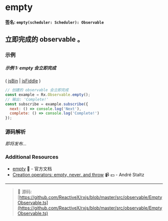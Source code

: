 # empty

#### 签名: `empty(scheduler: Scheduler): Observable`

## 立即完成的 observable 。

### 示例

##### 示例 1: empty 会立即完成

( [jsBin](http://jsbin.com/rodubucaqa/1/edit?js,console) |
[jsFiddle](https://jsfiddle.net/btroncone/bz71mzuy/) )

```js
// 创建的 observable 会立即完成
const example = Rx.Observable.empty();
// 输出: 'Complete!'
const subscribe = example.subscribe({
  next: () => console.log('Next'),
  complete: () => console.log('Complete!')
});
```

### 源码解析

*即将发布...*

### Additional Resources
* [empty](http://cn.rx.js.org/class/es6/Observable.js~Observable.html#static-method-empty) :newspaper: - 官方文档
* [Creation operators: empty, never, and throw](https://egghead.io/lessons/rxjs-creation-operators-empty-never-throw?course=rxjs-beyond-the-basics-creating-observables-from-scratch) :video_camera: :dollar: - André Staltz

---
> :file_folder: 源码:  [https://github.com/ReactiveX/rxjs/blob/master/src/observable/EmptyObservable.ts](https://github.com/ReactiveX/rxjs/blob/master/src/observable/EmptyObservable.ts)
